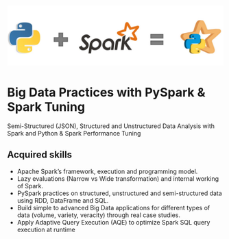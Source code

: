 # <p align="center"> ![alt text](https://github.com/Dimitrov-S-Dev/PySpark/blob/master/pyspark.jpg) <p>
# Big Data Practices with PySpark & Spark Tuning
Semi-Structured (JSON), Structured and Unstructured Data Analysis with Spark and Python & Spark Performance Tuning
## Acquired skills
- Apache Spark’s framework, execution and programming model.
- Lazy evaluations (Narrow vs Wide transformation) and internal working of Spark.
- PySpark practices on structured, unstructured and semi-structured data using RDD, DataFrame and SQL.
- Build simple to advanced Big Data applications for different types of data (volume, variety, veracity) through real case studies.
- Apply Adaptive Query Execution (AQE) to optimize Spark SQL query execution at runtime